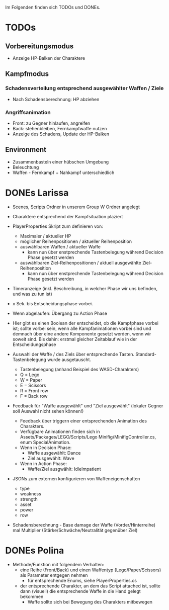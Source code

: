 Im Folgenden finden sich TODOs und DONEs.

# TODOs
## Vorbereitungsmodus
* Anzeige HP-Balken der Charaktere

## Kampfmodus

### Schadensverteilung entsprechend ausgewählter Waffen / Ziele
* Nach Schadensberechnung: HP abziehen

### Angriffsanimation
* Front: zu Gegner hinlaufen, angreifen
* Back: stehenbleiben, Fernkampfwaffe nutzen
* Anzeige des Schadens, Update der HP-Balken


## Environment
- Zusammenbasteln einer hübschen Umgebung
- Beleuchtung
- Waffen - Fernkampf + Nahkampf unterschiedlich

# DONEs Larissa
* Scenes, Scripts Ordner in unserem Group W Ordner angelegt
* Charaktere entsprechend der Kampfsituation plaziert
* PlayerProperties Skript zum definieren von:
  * Maximaler / aktueller HP
  * möglicher Reihenpositionen / aktueller Reihenposition
  * auswählbaren Waffen / aktueller Waffe
	* kann nun über enstprechende Tastenbelegung während Decision Phase gesetzt werden
  * auswählbaren Ziel-Reihenpositionen / aktuell ausgewählte Ziel-Reihenposition
	* kann nun über enstprechende Tastenbelegung während Decision Phase gesetzt werden

 * Timeranzeige (inkl. Beschreibung, in welcher Phase wir uns befinden, und was zu tun ist)
  * x Sek. bis Entscheidungsphase vorbei.
  * Wenn abgelaufen: Übergang zu Action Phase
  * Hier gibt es einen Boolean der entscheidet, ob die Kampfphase vorbei ist; sollte vorbei sein, wenn alle Kampfanimationen vorbei sind und demnach über eine andere Komponente gesetzt werden, wenn wir soweit sind. Bis dahin: erstmal gleicher Zeitablauf wie in der Entscheidungsphase
  * Auswahl der Waffe / des Ziels über entsprechende Tasten. Standard-Tastenbelegung wurde ausgetauscht.
	* Tastenbelegung (anhand Beispiel des WASD-Charakters)
	* Q = Lego
	* W = Paper
	* E = Scissors
	* R = Front row
	* F = Back row
* Feedback für "Waffe ausgewählt" und "Ziel ausgewählt" (lokaler Gegner soll Auswahl nicht sehen können!)
	* Feedback über triggern einer entsprechenden Animation des Charakters.
	* Verfügbare Animationen finden sich in Assets/Packages/LEGO/Scripts/Lego Minifig/MinifigController.cs, enum SpecialAnimation.
	* Wenn in Decision Phase:
		* Waffe ausgewählt: Dance
		* Ziel ausgewählt: Wave
	* Wenn in Action Phase:
		* Waffe/Ziel ausgwählt: IdleImpatient
* JSONs zum externen konfigurieren von Waffeneigenschaften
	* type
	* weakness
	* strength
	* asset
	* power
	* row
* Schadensberechnung - Base damage der Waffe (Vorder/Hinterreihe) mal Multiplier (Stärke/Schwäche/Neutralität gegenüber Ziel)

# DONEs Polina
* Methode/Funktion mit folgendem Verhalten:
	* eine Reihe (Front/Back) und einen Waffentyp (Lego/Paper/Scissors) als Parameter entgegen nehmen
		*  für entsprechende Enums, siehe PlayerProperties.cs
	* der entsprechende Charakter, an dem das Script attached ist, sollte dann (visuell) die entsprechende Waffe in die Hand gelegt bekommen
		* Waffe sollte sich bei Bewegung des Charakters mitbewegen